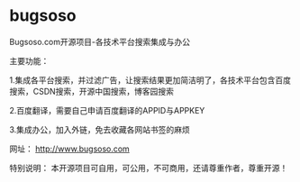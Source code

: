 # bugsoso
Bugsoso.com开源项目-各技术平台搜索集成与办公

主要功能：

1.集成各平台搜索，并过滤广告，让搜索结果更加简洁明了，各技术平台包含百度搜索，CSDN搜索，开源中国搜索，博客园搜索

2.百度翻译，需要自己申请百度翻译的APPID与APPKEY

3.集成办公，加入外链，免去收藏各网站书签的麻烦

网址：
http://www.bugsoso.com

特别说明：
本开源项目可自用，可公用，不可商用，还请尊重作者，尊重开源！

